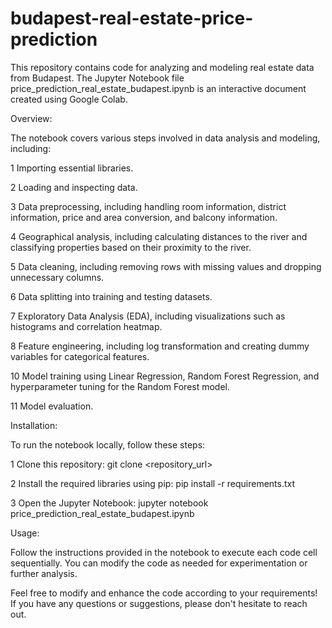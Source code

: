 ﻿# budapest-real-estate-price-prediction

This repository contains code for analyzing and modeling real estate data from Budapest. The Jupyter Notebook file price_prediction_real_estate_budapest.ipynb is an interactive document created using Google Colab.

Overview:


The notebook covers various steps involved in data analysis and modeling, including:

1 Importing essential libraries.

2 Loading and inspecting data.

3 Data preprocessing, including handling room information, district information, price and area conversion, and balcony information.

4 Geographical analysis, including calculating distances to the river and classifying properties based on their proximity to the river.

5 Data cleaning, including removing rows with missing values and dropping unnecessary columns.

6 Data splitting into training and testing datasets.

7 Exploratory Data Analysis (EDA), including visualizations such as histograms and correlation heatmap.

8 Feature engineering, including log transformation and creating dummy variables for categorical features.

10 Model training using Linear Regression, Random Forest Regression, and hyperparameter tuning for the Random Forest model.

11 Model evaluation.


Installation:


To run the notebook locally, follow these steps:

1 Clone this repository: git clone <repository_url>

2 Install the required libraries using pip: pip install -r requirements.txt

3 Open the Jupyter Notebook: jupyter notebook price_prediction_real_estate_budapest.ipynb


Usage:


Follow the instructions provided in the notebook to execute each code cell sequentially. You can modify the code as needed for experimentation or further analysis.

Feel free to modify and enhance the code according to your requirements! If you have any questions or suggestions, please don't hesitate to reach out.




